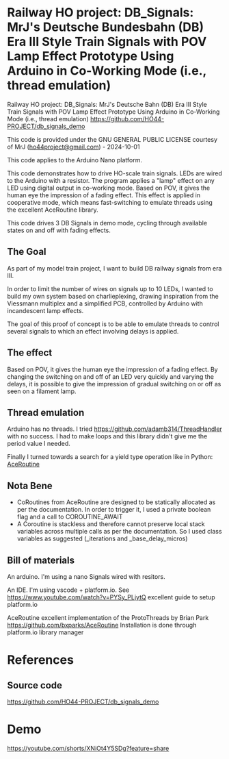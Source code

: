 # Railway HO project: DB_Signals: MrJ's Deutsche Bundesbahn (DB) Era III Style Train Signals with POV Lamp Effect Prototype Using Arduino in Co-Working Mode (i.e., thread emulation)

Railway HO project: DB_Signals: MrJ's Deutsche Bahn (DB) Era III Style Train Signals with POV Lamp Effect Prototype Using Arduino in Co-Working Mode (i.e., thread emulation)
https://github.com/HO44-PROJECT/db_signals_demo

This code is provided under the GNU GENERAL PUBLIC LICENSE courtesy of MrJ (ho44project@gmail.com) - 2024-10-01

This code applies to the Arduino Nano platform.

This code demonstrates how to drive HO-scale train signals. LEDs are wired to the Arduino with a resistor.
The program applies a "lamp" effect on any LED using digital output in co-working mode.
Based on POV, it gives the human eye the impression of a fading effect.
This effect is applied in cooperative mode, which means fast-switching to emulate threads using the excellent AceRoutine library.

This code drives 3 DB Signals in demo mode, cycling through available states on and off with fading effects.

## The Goal

As part of my model train project, I want to build DB railway signals from era III.

In order to limit the number of wires on signals up to 10 LEDs, I wanted to build my own system based on charlieplexing, drawing inspiration from the Viessmann multiplex and a simplified PCB, controlled by Arduino with incandescent lamp effects.

The goal of this proof of concept is to be able to emulate threads to control several signals to which an effect involving delays is applied.

## The effect

Based on POV, it gives the human eye the impression of a fading effect. By changing the switching on and off of an LED very quickly and varying the delays, it is possible to give the impression of gradual switching on or off as seen on a filament lamp.

## Thread emulation

Arduino has no threads. I tried https://github.com/adamb314/ThreadHandler with no success. I had to make loops and this library didn't give me the period value I needed.

Finally I turned towards a search for a yield type operation like in Python: [AceRoutine](https://github.com/bxparks/AceRoutine)

## Nota Bene

- CoRoutines from AceRoutine are designed to be statically allocated as per the documentation. In order to trigger it, I used a private boolean flag and a call to COROUTINE_AWAIT
- A Coroutine is stackless and therefore cannot preserve local stack variables across multiple calls as per the documentation. So I used class variables as suggested (_iterations and _base_delay_micros)

## Bill of materials

An arduino. I'm using a nano
Signals wired with resitors.

An IDE. I'm using vscode + platform.io.
See https://www.youtube.com/watch?v=PYSy_PLjytQ excellent guide to setup platform.io

AceRoutine excellent implementation of the ProtoThreads by Brian Park
https://github.com/bxparks/AceRoutine
Installation is done through platform.io library manager

# References

## Source code

https://github.com/HO44-PROJECT/db_signals_demo

# Demo

https://youtube.com/shorts/XNiOt4Y5SDg?feature=share
